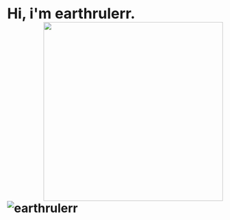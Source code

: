<p align="left"><b><big><h1>Hi, i'm earthrulerr.</h></big></b><br>
<a href="#"><img src="https://github-readme-stats.vercel.app/api/top-langs/?username=earthrulerr&layout=compact&theme=radical&border_radius=8&hide_border=true&bg_color=121212&title_color=ffffff&text_color=ffffff"  align="right" width="419"></a>
  <br>
  <img src="https://komarev.com/ghpvc/?username=earthrulerrh&label=Profile%20views&color=0e75b6&style=flat" alt="earthrulerr" />
